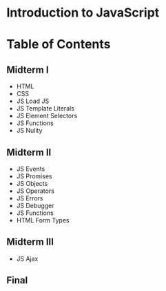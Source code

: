 # Introduction to JavaScript


# Table of Contents

## Midterm I
- HTML
- CSS
- JS Load JS
- JS Template Literals
- JS Element Selectors
- JS Functions
- JS Nulity


## Midterm II
- JS Events
- JS Promises
- JS Objects
- JS Operators
- JS Errors
- JS Debugger
- JS Functions
- HTML Form Types

## Midterm III
- JS Ajax

## Final 